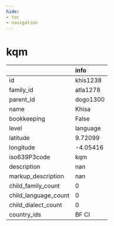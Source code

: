 ```yaml
---
hide:
- toc
- navigation
---
```

# kqm
|                      | info     |
|:---------------------|:---------|
| id                   | khis1238 |
| family_id            | atla1278 |
| parent_id            | dogo1300 |
| name                 | Khisa    |
| bookkeeping          | False    |
| level                | language |
| latitude             | 9.72099  |
| longitude            | -4.05416 |
| iso639P3code         | kqm      |
| description          | nan      |
| markup_description   | nan      |
| child_family_count   | 0        |
| child_language_count | 0        |
| child_dialect_count  | 0        |
| country_ids          | BF CI    |